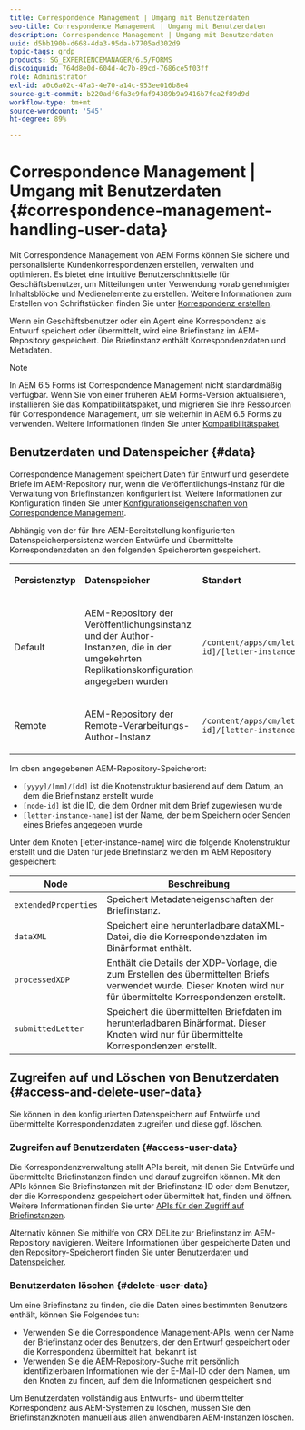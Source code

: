 ```yaml
---
title: Correspondence Management | Umgang mit Benutzerdaten
seo-title: Correspondence Management | Umgang mit Benutzerdaten
description: Correspondence Management | Umgang mit Benutzerdaten
uuid: d5bb190b-d668-4da3-95da-b7705ad302d9
topic-tags: grdp
products: SG_EXPERIENCEMANAGER/6.5/FORMS
discoiquuid: 764d8e0d-604d-4c7b-89cd-7686ce5f03ff
role: Administrator
exl-id: a0c6a02c-47a3-4e70-a14c-953ee016b8e4
source-git-commit: b220adf6fa3e9faf94389b9a9416b7fca2f89d9d
workflow-type: tm+mt
source-wordcount: '545'
ht-degree: 89%

---
```


# Correspondence Management | Umgang mit Benutzerdaten {#correspondence-management-handling-user-data}

Mit Correspondence Management von AEM Forms können Sie sichere und personalisierte Kundenkorrespondenzen erstellen, verwalten und optimieren. Es bietet eine intuitive Benutzerschnittstelle für Geschäftsbenutzer, um Mitteilungen unter Verwendung vorab genehmigter Inhaltsblöcke und Medienelemente zu erstellen. Weitere Informationen zum Erstellen von Schriftstücken finden Sie unter [Korrespondenz erstellen](/help/forms/using/create-correspondence.md).

Wenn ein Geschäftsbenutzer oder ein Agent eine Korrespondenz als Entwurf speichert oder übermittelt, wird eine Briefinstanz im AEM-Repository gespeichert. Die Briefinstanz enthält Korrespondenzdaten und Metadaten.

>[!NOTE]
>
>In AEM 6.5 Forms ist Correspondence Management nicht standardmäßig verfügbar. Wenn Sie von einer früheren AEM Forms-Version aktualisieren, installieren Sie das Kompatibilitätspaket, und migrieren Sie Ihre Ressourcen für Correspondence Management, um sie weiterhin in AEM 6.5 Forms zu verwenden. Weitere Informationen finden Sie unter [Kompatibilitätspaket](/help/forms/using/compatibility-package.md).

## Benutzerdaten und Datenspeicher {#data}

Correspondence Management speichert Daten für Entwurf und gesendete Briefe im AEM-Repository nur, wenn die Veröffentlichungs-Instanz für die Verwaltung von Briefinstanzen konfiguriert ist. Weitere Informationen zur Konfiguration finden Sie unter [Konfigurationseigenschaften von Correspondence Management](/help/forms/using/cm-configuration-properties.md).

Abhängig von der für Ihre AEM-Bereitstellung konfigurierten Datenspeicherpersistenz werden Entwürfe und übermittelte Korrespondenzdaten an den folgenden Speicherorten gespeichert.

<table>
 <tbody>
  <tr>
   <td><p><strong>Persistenztyp</strong></p> </td>
   <td><p><strong>Datenspeicher</strong></p> </td>
   <td><p><strong>Standort</strong></p> </td>
  </tr>
  <tr>
   <td><p>Default</p> </td>
   <td><p>AEM-Repository der Veröffentlichungsinstanz und der Author-Instanzen, die in der umgekehrten Replikationskonfiguration angegeben wurden</p> </td>
   <td><p><code>/content/apps/cm/letterInstances/[yyyy]/[mm]/[dd]/[node-id]/[letter-instance-name]/</code> </p> </td>
  </tr>
  <tr>
   <td><p>Remote</p> </td>
   <td><p>AEM-Repository der Remote-Verarbeitungs-Author-Instanz</p> </td>
   <td><p><code>/content/apps/cm/letterInstances/[yyyy]/[mm]/[dd]/[node-id]/[letter-instance-name]/</code></p> </td>
  </tr>
 </tbody>
</table>

Im oben angegebenen AEM-Repository-Speicherort:

* `[yyyy]/[mm]/[dd]` ist die Knotenstruktur basierend auf dem Datum, an dem die Briefinstanz erstellt wurde
* `[node-id]` ist die ID, die dem Ordner mit dem Brief zugewiesen wurde
* `[letter-instance-name]` ist der Name, der beim Speichern oder Senden eines Briefes angegeben wurde

Unter dem Knoten [letter-instance-name] wird die folgende Knotenstruktur erstellt und die Daten für jede Briefinstanz werden im AEM Repository gespeichert:

| Node | Beschreibung |
|---|---|
| `extendedProperties` | Speichert Metadateneigenschaften der Briefinstanz. |
| `dataXML` | Speichert eine herunterladbare dataXML-Datei, die die Korrespondenzdaten im Binärformat enthält. |
| `processedXDP` | Enthält die Details der XDP-Vorlage, die zum Erstellen des übermittelten Briefs verwendet wurde. Dieser Knoten wird nur für übermittelte Korrespondenzen erstellt. |
| `submittedLetter` | Speichert die übermittelten Briefdaten im herunterladbaren Binärformat. Dieser Knoten wird nur für übermittelte Korrespondenzen erstellt. |

## Zugreifen auf und Löschen von Benutzerdaten {#access-and-delete-user-data}

Sie können in den konfigurierten Datenspeichern auf Entwürfe und übermittelte Korrespondenzdaten zugreifen und diese ggf. löschen.

### Zugreifen auf Benutzerdaten {#access-user-data}

Die Korrespondenzverwaltung stellt APIs bereit, mit denen Sie Entwürfe und übermittelte Briefinstanzen finden und darauf zugreifen können. Mit den APIs können Sie Briefinstanzen mit der Briefinstanz-ID oder dem Benutzer, der die Korrespondenz gespeichert oder übermittelt hat, finden und öffnen. Weitere Informationen finden Sie unter [APIs für den Zugriff auf Briefinstanzen](/help/forms/using/cm-apis-to-access-letter-instances.md).

Alternativ können Sie mithilfe von CRX DELite zur Briefinstanz im AEM-Repository navigieren. Weitere Informationen über gespeicherte Daten und den Repository-Speicherort finden Sie unter [Benutzerdaten und Datenspeicher](/help/forms/using/correspondence-management-handling-user-data.md#data).

### Benutzerdaten löschen  {#delete-user-data}

Um eine Briefinstanz zu finden, die die Daten eines bestimmten Benutzers enthält, können Sie Folgendes tun:

* Verwenden Sie die Correspondence Management-APIs, wenn der Name der Briefinstanz oder des Benutzers, der den Entwurf gespeichert oder die Korrespondenz übermittelt hat, bekannt ist
* Verwenden Sie die AEM-Repository-Suche mit persönlich identifizierbaren Informationen wie der E-Mail-ID oder dem Namen, um den Knoten zu finden, auf dem die Informationen gespeichert sind

Um Benutzerdaten vollständig aus Entwurfs- und übermittelter Korrespondenz aus AEM-Systemen zu löschen, müssen Sie den Briefinstanzknoten manuell aus allen anwendbaren AEM-Instanzen löschen.
